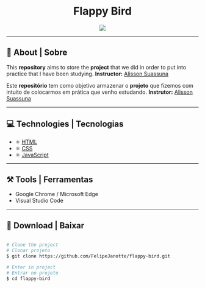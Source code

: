<h1 align="center"> Flappy Bird </h1>

<p  align="center">
  <img src="https://media2.giphy.com/media/IzRwXjSTs991AWuIfZ/giphy.gif" align="center">
</p>

---

## 📝 About | Sobre
This **repository** aims to store the **project** that we did in order to put into practice that I have been studying.
**Instructor:** [Alisson Suassuna](https://github.com/alissonsuassuna)

Este **repositório** tem como objetivo armazenar o **projeto** que fizemos com intuito de colocarmos em prática que venho estudando.
**Instrutor:** [Alisson Suassuna](https://github.com/alissonsuassuna)

---

## 💻 Technologies | Tecnologias 
- ⚛️ [HTML](https://developer.mozilla.org/pt-BR/docs/Web/HTML)
- ⚛️ [CSS](https://developer.mozilla.org/pt-BR/docs/Web/CSS)
- ⚛️ [JavaScript](https://developer.mozilla.org/pt-BR/docs/Web/JavaScript)

---

## ⚒ Tools | Ferramentas

- Google Chrome / Microsoft Edge 
- Visual Studio Code

---

## 💾 Download | Baixar

```bash

# Clone the project
# Clonar projeto
$ git clone https://github.com/FelipeJanotte/flappy-bird.git

# Enter in project
# Entrar no projeto
$ cd flappy-bird

```
